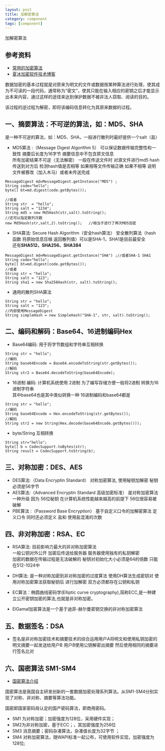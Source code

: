 ```yaml
---
layout: post
title: 加解密算法
category: component
tags: [component]
---
```


加解密算法

## 参考资料 
- [常用的加密算法](https://blog.csdn.net/liaomin416100569/article/details/75646029)  
- [夏冰加密软件技术博客](http://www.jiamisoft.com/blog/category/jiamisuanfa)

数据加密的基本过程就是对原来为明文的文件或数据按某种算法进行处理，使其成为不可读的一段代码，通常称为“密文”，使其只能在输入相应的密钥之后才能显示出本来内容，通过这样的途径来达到保护数据不被非法人窃取、阅读的目的。   

该过程的逆过程为解密，即将该编码信息转化为其原来数据的过程。

## 一、摘要算法：不可逆的算法，如：MD5、SHA
是一种不可逆的算法，如：MD5、SHA，一般进行散列时最好提供一个salt（盐）
- MD5算法 :（Message Digest Algorithm 5） 可以保证数据传输完整性和一致性 摘要后长度为16字节 摘要信息中不包含原文信息  
所有加密结果不可逆（无法解密） 一般在传送文件时 对源文件进行md5 hash 传送到对方后 检测hash值是否相等 如果相等文件传输正确
如果不相等 说明文件被篡改（加入木马）或者未传送完成

```
MessageDigest md=MessageDigest.getInstance("MD5") ;
String code="hello";
byte[] bt=md.digest(code.getBytes());

//或者
String str  = "hello";
String salt = "1234";
String md5 = new Md5Hash(str,salt).toString();
//还可以指定散列次数  
new Md5Hash(str,salt,2).toString();   //相当于进行了两次MD5加密
```

- SHA算法: Secure Hash Algorithm（安全hash算法） 安全散列算法（hash函数 将原始信息压缩 返回散列值）可以是SHA-1，SHA1是目前最安全  
还有**SHA512、SHA256、SHA384**

```
MessageDigest md=MessageDigest.getInstance("SHA") ;//或者SHA-1 SHA1
String code="hello";
byte[] bt=md.digest(code.getBytes());
//或者		
String str = "hello";  
String salt = "123";  
String sha1 = new Sha256Hash(str, salt).toString();
```

- 通用的散列SHA算法

```
String str = "hello";  
String salt = "123";  
//内部使用MessageDigest  
String simpleHash = new SimpleHash("SHA-1", str, salt).toString(); 
```

## 二、编码和解码：Base64、16进制编码Hex
- Base64编码: 用于将字节数组和字符串互相转换  

```
String str = "hello";
//编码
String base64Encode = Base64.encodeToString(str.getBytes());
//解码
String str2 = Base64.decodeToString(base64Encode);
```

- 16进制 编码: 计算机系统使用 2进制 为了编写存储方便一般将2进制 转换为16进制字符串  
其中base64也是其中类似转换一种 16进制编码和base64都是

```
String str = "hello";
//编码
String base64Encode = Hex.encodeToString(str.getBytes());
//解码
String str2 = new String(Hex.decode(base64Encode.getBytes()));
```

- byte/String 互相转换

```
String str="hello";
byte[] b = CodecSupport.toBytes(str);
String result = CodecSupport.toString(b);
```

## 三、对称加密：DES、AES
- DES算法:（Data Encryptin Standard） 对称加密算法, 使用秘钥加解密 秘钥必须是56字节 
- AES算法:（Advanced Encryptin Standard 高级加密标准） 是对称加密算法一种升级 因为 56位秘钥 在计算机系统性能越来越高的前提下 56位很容易被破解  
- PBE算法 :（Password Base Encryption） 基于自定义口令的加解密算法 定义口令 同时还必须定义 盐和 使用盐混淆的次数

## 四、非对称加密：RSA、EC
- RSA算法: 目前影响力最大的非对称加密算法   
一般公钥对外公开 加密后传送给服务器   服务器使用独有的私钥解密     
加密的数据在传输过程是无法破解的 秘钥对初始化大小必须是64的倍数  只能在512-1024中 

- DH算法: 是一种对称加密到非对称加密的过度算法 使用DH算法生成密钥对 使用对称加密算法获取秘钥后 进行加解密 双方必须都存在公钥和私钥
- EC算法：椭圆曲线密码学(Elliptic curve cryptography),简称ECC,是一种建立公开密钥加密的算法,也就是非对称加密。 
- ElGamal加密算法是一个基于迪菲-赫尔曼密钥交换的非对称加密算法

## 五、数据签名：DSA
- 签名是非对称加密技术和摘要技术的综合运用用户A将明文和使用私钥加密的明文摘要一起发送给用户B 用户B使用公钥解密出摘要 然后使用相同的摘要进行签名比对

## 六、国密算法  SM1-SM4
- [国密算法介绍](https://zhuanlan.zhihu.com/p/132352160)  

国密算法是我国自主研发创新的一套数据加密处理系列算法。从SM1-SM4分别实现了对称、非对称、摘要等算法功能。 

国密即国家密码局认定的国产密码算法，即商用密码。

- SM1 为对称加密；加密强度为128位，采用硬件实现；
- SM2为非对称加密，基于ECC；，其加密强度为256位
- SM3 消息摘要；密码杂凑算法，杂凑值长度为32字节 ；
- SM4 对称加密算法，随WAPI标准一起公布，可使用软件实现，加密强度为128位;







